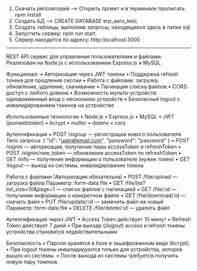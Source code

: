 1. Скачать репозиторий --> Открыть проект и в терминале прописать npm install
2. Создать БД --> CREATE DATABASE erp_aero_test;
3. Создать таблицы, выполнив запросы, находящиеся здесь в папке sql
4. Запустить сервер: npm run start
5. Сервер находится по адресу: http:/localhost:3000



-----



REST API сервис для управления пользователями и файлами.
Реализован на Node.js с использованием Express.js и MySQL.



Функционал: 
•	Авторизация через JWT токены
•	Поддержка refresh токена для продления сессии
•	Работа с файлами: загрузка, обновление, удаление, скачивание
•	Пагинация списка файлов
•	CORS: доступ с любого домена
•	Возможность мульти-устройств: одновременный вход с нескольких устройств
•	Безопасный logout с инвалидированием токенов на устройстве



Использованные технологии
•	Node.js
•	Express.js
•	MySQL
•	JWT (jsonwebtoken)
•	bcrypt
•	multer
•	dotenv
•	cors



Аутентификация
•	POST /signup — регистрация нового пользователя
    Тело запроса: { "id": "user@email.com", "password": "password" }
•	POST /signin — авторизация, получение пары accessToken и refreshToken
•	POST /signin/new_token — обновление accessToken по refreshToken
•	GET /info — получение информации о пользователе (нужен токен)
•	GET /logout — выход из системы, инвалидирование токена



Работа с файлами (Авторизация обязательна)
•	POST /file/upload — загрузка файла
    Параметр: form-data file
•	GET /file/list?list_size=10&page=1 — список файлов с пагинацией
•	GET /file/:id — получение информации о конкретном файле
•	GET /file/download/:id — скачать файл
•	PUT /file/update/:id — заменить файл на новый
    Параметр: form-data file
•	DELETE /file/delete/:id — удалить файл



Аутентификация через JWT
•	Access Token действует 10 минут
•	Refresh Token действует 7 дней
•	При выходе (/logout) access и refresh токены устройства становятся недействительными



Безопасность
•	Пароли хранятся в базе в зашифрованном виде (bcrypt).
•	При logout токены инвалидируются только для устройства, которое вышло из системы.
•	После выхода из системы требуется получить новую пару токенов.
